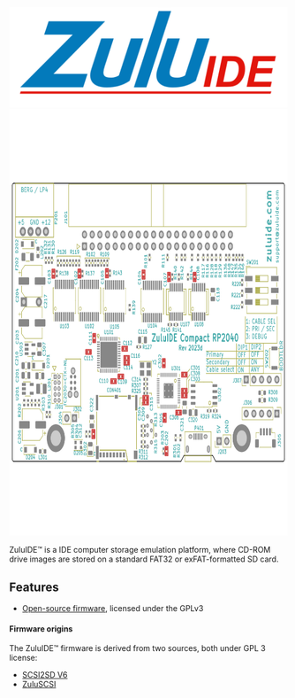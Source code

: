 <img src="assets/img/ZuluIDE-Logo-1280x461.png" alt="ZuluIDE Compact RP2040 PCB">
<img src="assets/img/ZuluIDE-Compact-RP2040-Rev2023d.png" alt="ZuluIDE Compact RP2040 PCB" width="733" height="770">


ZuluIDE™ is a IDE computer storage emulation platform, where CD-ROM drive images are stored on a standard FAT32 or exFAT-formatted SD card.

## Features

* [Open-source firmware](https://github.com/zuluIDE/zuluIDE-firmware), licensed under the GPLv3

#### Firmware origins

The ZuluIDE™ firmware is derived from two sources, both under GPL 3 license:

* [SCSI2SD V6](http://www.codesrc.com/gitweb/index.cgi?p=SCSI2SD-V6.git;a=summary)
* [ZuluSCSI](https://github.com/zuluscsi/ZuluSCSI-firmware)
